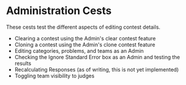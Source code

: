 # Administration Cests

These cests test the different aspects of editing contest details.

- Clearing a contest using the Admin's clear contest feature
- Cloning a contest using the Admin's clone contest feature
- Editing categories, problems, and teams as an Admin
- Checking the Ignore Standard Error box as an Admin and testing the results
- Recalculating Responses (as of writing, this is not yet implemented)
- Toggling team visibility to judges
